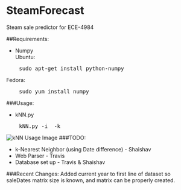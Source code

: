 SteamForecast
=============

Steam sale predictor for ECE-4984

##Requirements:
- Numpy <br>
Ubuntu:
<pre>
    sudo apt-get install python-numpy
</pre>
Fedora:
<pre>
    sudo yum install numpy
</pre>

###Usage:
- kNN.py <br>
<pre>
    kNN.py -i <input_data> -k <range to check for sales>
</pre>
![kNN Usage Image](https://github.com/carbon-/SteamForecast/raw/master/screenshots/kNN_usage.png "kNN Usage")
###TODO:
- k-Nearest Neighbor (using Date difference) - Shaishav
- Web Parser - Travis
- Database set up - Travis & Shaishav

###Recent Changes:
Added current year to first line of dataset so saleDates matrix size is known, and matrix can be properly created.
